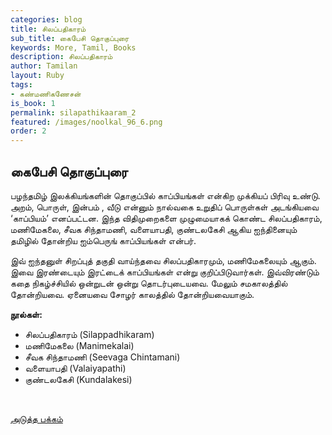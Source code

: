 ```yaml
---
categories: blog
title: சிலப்பதிகாரம்
sub_title: கைபேசி தொகுப்புரை
keywords: More, Tamil, Books
description: சிலப்பதிகாரம்
author: Tamilan
layout: Ruby
tags:
- கண்மணிகணேசன்
is_book: 1
permalink: silapathikaaram_2
featured: /images/noolkal_96_6.png
order: 2
---
```



## கைபேசி தொகுப்புரை

பழந்தமிழ் இலக்கியங்களின் தொகுப்பில் காப்பியங்கள் என்கிற முக்கியப் பிரிவு உண்டு. அறம், பொருள், இன்பம் , வீடு என்னும் நால்வகை உறுதிப் பொருள்கள் அடங்கியவை ‘காப்பியம்’ எனப்பட்டன. இந்த விதிமுறைகளை முழுமையாகக் கொண்ட சிலப்பதிகாரம், மணிமேகலை, சீவக சிந்தாமணி, வளையாபதி, குண்டலகேசி ஆகிய ஐந்தினையும் தமிழில் தோன்றிய ஐம்பெருங் காப்பியங்கள் என்பர்.

இவ் ஐந்தனுள் சிறப்புத் தகுதி வாய்ந்தவை சிலப்பதிகாரமும், மணிமேகலையும் ஆகும். இவை இரண்டையும் இரட்டைக் காப்பியங்கள் என்று குறிப்பிடுவார்கள். இவ்விரண்டும் கதை நிகழ்ச்சியில் ஒன்றுடன் ஒன்று தொடர்புடையவை. மேலும் சமகாலத்தில் தோன்றியவை. ஏனையவை சோழர் காலத்தில் தோன்றியவையாகும்.

**நூல்கள்:**

  * சிலப்பதிகாரம் (Silappadhikaram)
  * மணிமேகலை (Manimekalai)
  * சீவக சிந்தாமணி (Seevaga Chintamani)
  * வளையாபதி (Valaiyapathi)
  * குண்டலகேசி (Kundalakesi)

﻿

[அடுத்த பக்கம்](silapathikaaram_3)